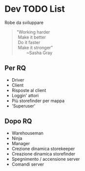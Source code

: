 # Dev TODO List
Robe da sviluppare

>"Working harder  
>&nbsp;Make it better  
>&nbsp;Do it faster  
>&nbsp;Make it stronger"   
>&nbsp;&nbsp;&nbsp;&nbsp;&nbsp;&nbsp;&nbsp;&nbsp;~Sasha Gray

## Per RQ
* Driver
* Client
* Risposte al client
* Loggin' attori
* Più storefinder per mappa
* 'Superuser'

## Dopo RQ
* Warehouseman
* Ninja
* Manager
* Crezione dinamica storekeeper
* Creazione dinamica storefinder
* Spegnimento / accensione server
* Comandi server
